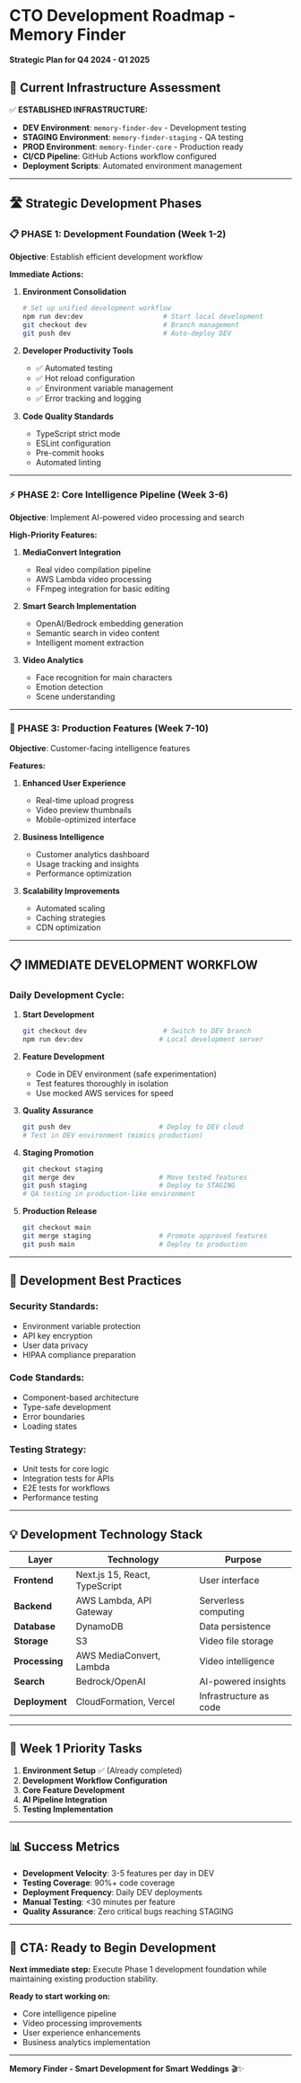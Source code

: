 # CTO Development Roadmap - Memory Finder
**Strategic Plan for Q4 2024 - Q1 2025**

## 🎯 **Current Infrastructure Assessment**

✅ **ESTABLISHED INFRASTRUCTURE:**
- **DEV Environment**: `memory-finder-dev` - Development testing
- **STAGING Environment**: `memory-finder-staging` - QA testing  
- **PROD Environment**: `memory-finder-core` - Production ready
- **CI/CD Pipeline**: GitHub Actions workflow configured
- **Deployment Scripts**: Automated environment management

---

## 🛣️ **Strategic Development Phases**

### **📋 PHASE 1: Development Foundation (Week 1-2)**
**Objective**: Establish efficient development workflow

**Immediate Actions:**
1. **Environment Consolidation**
   ```bash
   # Set up unified development workflow
   npm run dev:dev                    # Start local development
   git checkout dev                   # Branch management
   git push dev                       # Auto-deploy DEV
   ```

2. **Developer Productivity Tools**
   - ✅ Automated testing
   - ✅ Hot reload configuration
   - ✅ Environment variable management
   - ✅ Error tracking and logging

3. **Code Quality Standards**
   - TypeScript strict mode
   - ESLint configuration  
   - Pre-commit hooks
   - Automated linting

---

### **⚡ PHASE 2: Core Intelligence Pipeline (Week 3-6)**
**Objective**: Implement AI-powered video processing and search

**High-Priority Features:**
1. **MediaConvert Integration**
   - Real video compilation pipeline
   - AWS Lambda video processing 
   - FFmpeg integration for basic editing

2. **Smart Search Implementation**
   - OpenAI/Bedrock embedding generation
   - Semantic search in video content
   - Intelligent moment extraction

3. **Video Analytics**
   - Face recognition for main characters
   - Emotion detection
   - Scene understanding

---

### **🚀 PHASE 3: Production Features (Week 7-10)**
**Objective**: Customer-facing intelligence features

**Features:**
1. **Enhanced User Experience**
   - Real-time upload progress
   - Video preview thumbnails
   - Mobile-optimized interface

2. **Business Intelligence**
   - Customer analytics dashboard
   - Usage tracking and insights
   - Performance optimization

3. **Scalability Improvements**
   - Automated scaling
   - Caching strategies
   - CDN optimization

---

## 📋 **IMMEDIATE DEVELOPMENT WORKFLOW**

### **Daily Development Cycle:**
1. **Start Development**
   ```bash
   git checkout dev                   # Switch to DEV branch
   npm run dev:dev                   # Local development server
   ```

2. **Feature Development**
   - Code in DEV environment (safe experimentation)
   - Test features thoroughly in isolation
   - Use mocked AWS services for speed

3. **Quality Assurance**
   ```bash
   git push dev                      # Deploy to DEV cloud
   # Test in DEV environment (mimics production)
   ```

4. **Staging Promotion**
   ```bash
   git checkout staging
   git merge dev                     # Move tested features
   git push staging                  # Deploy to STAGING
   # QA testing in production-like environment
   ```

5. **Production Release**
   ```bash
   git checkout main
   git merge staging                 # Promote approved features
   git push main                     # Deploy to production
   ```

---

## 🔧 **Development Best Practices**

### **Security Standards:**
- Environment variable protection
- API key encryption
- User data privacy
- HIPAA compliance preparation

### **Code Standards:**
- Component-based architecture
- Type-safe development
- Error boundaries
- Loading states

### **Testing Strategy:**
- Unit tests for core logic
- Integration tests for APIs
- E2E tests for workflows
- Performance testing

---

## 💡 **Development Technology Stack**

| **Layer** | **Technology** | **Purpose** |
|-----------|---------------|-------------|
| **Frontend** | Next.js 15, React, TypeScript | User interface |
| **Backend** | AWS Lambda, API Gateway | Serverless computing |
| **Database** | DynamoDB | Data persistence |
| **Storage** | S3 | Video file storage |
| **Processing** | AWS MediaConvert, Lambda | Video intelligence |
| **Search** | Bedrock/OpenAI | AI-powered insights |
| **Deployment** | CloudFormation, Vercel | Infrastructure as code |

---

## 🚀 **Week 1 Priority Tasks**

1. **Environment Setup** ✅ (Already completed)
2. **Development Workflow Configuration**
3. **Core Feature Development**
4. **AI Pipeline Integration**
5. **Testing Implementation**

---

## 📊 **Success Metrics**

- **Development Velocity**: 3-5 features per day in DEV
- **Testing Coverage**: 90%+ code coverage
- **Deployment Frequency**: Daily DEV deployments  
- **Manual Testing**: <30 minutes per feature
- **Quality Assurance**: Zero critical bugs reaching STAGING

---

## 🤖 **CTA: Ready to Begin Development**

**Next immediate step:** Execute Phase 1 development foundation while maintaining existing production stability.

**Ready to start working on:**
- Core intelligence pipeline
- Video processing improvements  
- User experience enhancements
- Business analytics implementation

---
**Memory Finder - Smart Development for Smart Weddings** 🎬✨
